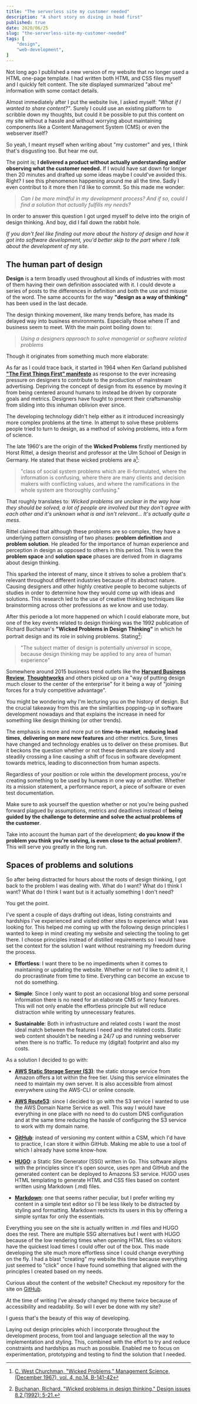 ```yaml
---
title: "The serverless site my customer needed"
description: "A short story on diving in head first"
published: true
date: 2020/06/25
slug: "the-serverless-site-my-customer-needed"
tags: [
    "design",
    "web-development",
]
---
```


Not long ago I published a new version of my website that no longer used a HTML one-page template. I had written both HTML and CSS files myself and I quickly felt content. The site displayed summarized "about me" information with some contact details.

Almost immediately after I put the website live, I asked myself: _"What if I wanted to share content?"_. Surely I could use an existing platform to scribble down my thoughts, but could it be possible to put this content on my site without a hassle and without worrying about maintaining components like a Content Management System (CMS) or even the webserver itself?

So yeah, I meant myself when writing about "my customer" and yes, I think that's disgusting too. But hear me out. <!--more-->

The point is; **I delivered a product without actually understanding and/or observing what the customer needed.** If I would have sat down for longer then 20 minutes and drafted up some ideas maybe I could've avoided this. Right? I see this phenomenon happening around me all the time. Sadly I even contribut to it more then I'd like to commit. So this made me wonder:

> _Can I be more mindful in my development process? And if so, could I find a solution that actually fulfills my needs?_

In order to answer this question I got urged myself to delve into the origin of design thinking. And boy, did I fall down the rabbit hole.

_If you don't feel like finding out more about the history of design and how it got into software development, you'd better skip to the part where I talk about the development of my site._

## The human part of design

**Design** is a term broadly used throughout all kinds of industries with most of them having their own definition associated with it. I could devote a series of posts to the differences in definition and both the use and misuse of the word. The same accounts for the way **"design as a way of thinking"** has been used in the last decade.

The design thinking movement, like many trends before, has made its delayed way into business environments. Especially those where IT and business seem to meet. With the main point boiling down to:

> _Using a designers approach to solve managerial or software related problems_

Though it originates from something much more elaborate:

As far as I could trace back, it started in 1964 when Ken Garland published **["The First Things First" manifesto](https://bit.ly/2BzkSdK)** as response to the ever increasing pressure on designers to contribute to the production of mainstream advertising. Depriving the concept of design from its essence by moving it from being centered around humans to instead be driven by corporate goals and metrics. Designers have fought to prevent their craftsmanship from sliding into this inhuman oblivion ever since.

The developing technology didn't help either as it introduced increasingly more complex problems at the time. In attempt to solve these problems people tried to turn to design, as a method of solving problems, into a form of science.

The late 1960's are the origin of the **Wicked Problems** firstly mentioned by Horst Rittel, a design theorist and professor at the Ulm School of Design in Germany. He stated that these wicked problems are a[^1]:

> "class of social system problems which are ill-formulated, where the information is confusing, where there are many clients and decision makers with conflicting values, and where the ramifications in the whole system are thoroughly confusing."

[^1]: [C. West Churchman, "Wicked Problems," Management Science, (December 1967), vol. 4, no.14, B-141-42](https://bit.ly/37Tu1dt)

That roughly translates to: _Wicked problems are unclear in the way how they should be solved, a lot of people are involved but they don't agree with each other and it's unknown what is and isn't relevant... It's actually quite a mess_.

Rittel claimed that although these problems are so complex, they have a underlying pattern consisting of two phases: **problem definition** and **problem solution**. He pleaded for the importance of human experience and perception in design as opposed to others in this period. This is were the **problem space** and **solution space** phases are derived from in diagrams about design thinking.

This sparked the interest of many, since it strives to solve a problem that's relevant throughout different industries because of its abstract nature. Causing designers and other highly creative people to become subjects of studies in order to determine how they would come up with ideas and solutions. This research led to the use of creative thinking techniques like brainstorming across other professions as we know and use today.

After this periode a lot more happened on which I could elaborate more, but one of the key events related to design thinking was the 1992 publication of Richard Buchanan's **"Wicked Problems in Design Thinking"** in which he portrait design and its role in solving problems. Stating[^2]:

> "The subject matter of design is potentially _universal_ in scope,
> because design thinking may be applied to any area of human experience"

[^2]: [Buchanan, Richard. "Wicked problems in design thinking." Design issues 8.2 (1992): 5-21.](https://bit.ly/3hUsOqL)

Somewhere around 2015 business trend outlets like the [**Harvard Business Review**](https://bit.ly/3176Uus), [**Thoughtworks**](https://www.thoughtworks.com/insights/blog/business-design-and-technology-joining-forces-truly-competitive-advantage) and others picked up on a "way of putting design much closer to the center of the enterprise" for it being a way of "joining forces for a truly competitive advantage".

You might be wondering why I'm lecturing you on the history of design. But the crucial takeaway from this are the similarities popping-up in software development nowadays and that explains the increase in need for something like design thinking (or other trends).

The emphasis is more and more put on **time-to-market**, **reducing lead times**, **delivering on more new features** and other metrics. Sure, times have changed and technology enables us to deliver on these promises. But it beckons the question whether or not these demands are slowly and steadily crossing a line causing a shift of focus in software development towards metrics, leading to disconnection from human aspects.

Regardless of your position or role within the development process, you're creating something to be used by humans in one way or another. Whether its a mission statement, a performance report, a piece of software or even test documentation.

Make sure to ask yourself the question whether or not you're being pushed forward plagued by assumptions, metrics and deadlines instead of **being guided by the challenge to determine and solve the actual problems of the customer**.

Take into account the human part of the development; **do you know if the problem you think you're solving, is even close to the actual problem?**. This will serve you greatly in the long run.

## Spaces of problems and solutions

So after being distracted for hours about the roots of design thinking, I got back to the problem I was dealing with. What do I want? What do I think I want? What do I think I want but is it actually something I don't need?

You get the point.

I've spent a couple of days drafting out ideas, listing constraints and hardships I've experienced and visited other sites to experience what I was looking for. This helped me coming up with the following design principles I wanted to keep in mind creating my website and selecting the tooling to get there. I choose principles instead of distilled requirements so I would have set the context for the solution I want without restraining my freedom during the process.

- **Effortless**: I want there to be no impediments when it comes to maintaining or updating the website. Whether or not I'd like to admit it, I do procrastinate from time to time. Everything can become an excuse to not do something.

- **Simple**: Since I only want to post an occasional blog and some personal information there is no need for an elaborate CMS or fancy features. This will not only enable the effortless principle but will reduce distraction while writing by unnecessary features.

- **Sustainable**: Both in infrastructure and related costs I want the most ideal match between the features I need and the related costs. Static web content shouldn't be needing a 24/7 up and running webserver when there is no traffic. To reduce my (digital) footprint and also my costs.

As a solution I decided to go with:

- **[AWS Static Storage Server (S3)](https://aws.amazon.com/s3/)**: the static storage service from Amazon offers a lot within the free tier. Using this service eliminates the need to maintain my own server. It is also accessible from almost everywhere using the AWS-CLI or online console.

- **[AWS Route53](https://aws.amazon.com/route53/)**: since I decided to go with the S3 service I wanted to use the AWS Domain Name Service as well. This way I would have everything in one place with no need to do custom DNS configuration and at the same time reducing the hassle of configuring the S3 service to work with my domain name.

- **[GitHub](https://github.com/)**: instead of versioning my content within a CSM, which I'd have to practice, I can store it within GitHub. Making me able to use a tool of which I already have some know-how.

- **[HUGO](https://gohugo.io/about/what-is-hugo/)**: a Static Site Generator (SSG) written in Go. This software aligns with the principles since it's open source, uses npm and GitHub and the generated content can be deployed to Amazons S3 service. HUGO uses HTML templating to generate HTML and CSS files based on content written using Markdown (.md) files.

- **[Markdown](https://www.markdownguide.org/)**: one that seems rather peculiar, but I prefer writing my content in a simple text editor so I'll be less likely to be distracted by styling and formatting. Markdown restricts its users in this by offering a simple syntax for only the essentials.

Everything you see on the site is actually written in .md files and HUGO does the rest. There are multiple SSG alternatives but I went with HUGO because of the low rendering times when opening HTML files so visitors have the quickest load times I could offer out of the box. This made developing the site much more effortless since I could change everything on the fly. I had a blast "creating" my website this time because everything just seemed to "click" once I have found something that aligned with the principles I created based on my needs.

Curious about the content of the website? Checkout my repository for the site on [GitHub](https://github.com/brand0new/brandonverzuu.com).

At the time of writing I've already changed my theme twice because of accessibility and readability. So will I ever be done with my site?

I guess that's the beauty of this way of developing.

Laying out design principles which I incorporate throughout the development process, from tool and language selection all the way to implementation and styling. This, combined with the effort to try and reduce constraints and hardships as much as possible. Enabled me to focus on experimentation, prototyping and testing to find the solution that I needed.
